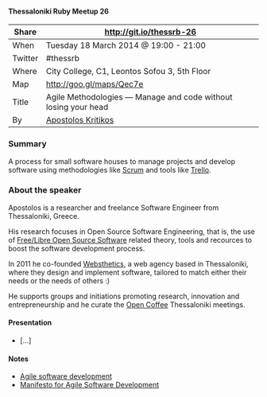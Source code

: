 #### Thessaloniki Ruby Meetup 26

| Share   | http://git.io/thessrb-26                                       |
| ------- | -------------------------------------------------------------- |
| When    | Tuesday 18 March 2014 @ 19:00 - 21:00                          |
| Twitter | #thessrb                                                       |
| Where   | City College, C1, Leontos Sofou 3, 5th Floor                   |
| Map     | http://goo.gl/maps/Qec7e                                       |
| Title   | Agile Methodologies — Manage and code without losing your head |
| By      | [Apostolos Kritikos](https://github.com/akritiko)              |

### Summary

A process for small software houses to manage projects and develop software
using methodologies like [Scrum](http://tinyurl.com/o52xx54) and tools like
[Trello](https://trello.com/).

### About the speaker

Apostolos is a researcher and freelance Software Engineer from Thessaloniki,
Greece.

His research focuses in Open Source Software Engineering, that is, the use of
[Free/Libre Open Source Software](http://tinyurl.com/49hpz7) related theory,
tools and recources to boost the software development process.

In 2011 he co-founded [Websthetics](http://www.websthetics.gr/), a web agency
based in Thessaloniki, where they design and implement software, tailored to
match either their needs or the needs of others :)

He supports groups and initiations promoting research, innovation and
entrepreneurship and he curate the [Open Coffee](http://opencoffee.gr/about/)
Thessaloniki meetings.

#### Presentation

* [...]

#### Notes

* [Agile software development](http://en.wikipedia.org/wiki/Agile_software_development)
* [Manifesto for Agile Software Development](http://agilemanifesto.org/)
